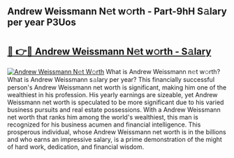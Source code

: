 ## Andrew Weissmann N𝚎t w𝚘rth - Part-9hH S𝚊lary per year P3Uos

# <h2><a href="http://gc50ljr.nevu.top/?p=Andrew+Weissmann">🔗 👉🔴 Andrew Weissmann N𝚎t w𝚘rth - S𝚊lary</a></h2>

[![Andrew Weissmann N𝚎t W𝚘rth](https://i.imgur.com/Oavwk0R.jpeg)](http://gc50ljr.nevu.top/?p=Andrew+Weissmann)
What is Andrew Weissmann n𝚎t w𝚘rth? What is Andrew Weissmann s𝚊lary per year?
This financially successful person's Andrew Weissmann net worth is significant, making him one of the wealthiest in his profession. His yearly earnings are sizeable, yet Andrew Weissmann net worth is speculated to be more significant due to his varied business pursuits and real estate possessions. With a Andrew Weissmann net worth that ranks him among the world's wealthiest, this man is recognized for his business acumen and financial intelligence. This prosperous individual, whose Andrew Weissmann net worth is in the billions and who earns an impressive salary, is a prime demonstration of the might of hard work, dedication, and financial wisdom.
